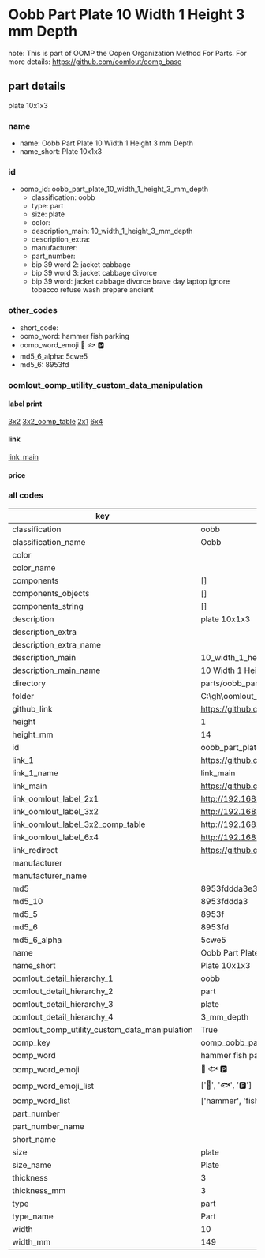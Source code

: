 # Oobb Part Plate 10 Width 1 Height 3 mm Depth  

note: This is part of OOMP the Oopen Organization Method For Parts. For more details: https://github.com/oomlout/oomp_base

##  part details
  



plate 10x1x3



### name
* name: Oobb Part Plate 10 Width 1 Height 3 mm Depth
* name_short: Plate 10x1x3 
### id
* oomp_id: oobb_part_plate_10_width_1_height_3_mm_depth
  * classification: oobb
  * type: part
  * size: plate
  * color: 
  * description_main: 10_width_1_height_3_mm_depth
  * description_extra: 
  * manufacturer: 
  * part_number: 
  * bip 39 word 2: jacket cabbage
  * bip 39 word 3: jacket cabbage divorce
  * bip 39 word: jacket cabbage divorce brave day laptop ignore tobacco refuse wash prepare ancient

### other_codes
* short_code: 
* oomp_word: hammer fish parking
* oomp_word_emoji :hammer: :fish: :parking:
* md5_6_alpha: 5cwe5
* md5_6: 8953fd






### oomlout_oomp_utility_custom_data_manipulation
#### label print
[3x2](http://192.168.1.245:1112/?label=oomp%205cwe5)
[3x2_oomp_table](http://192.168.1.108:1112/?label=oomp%205cwe5)
[2x1](http://192.168.1.242:1112/?label=oomp%205cwe5)
[6x4](http://192.168.1.55:1112/?label=oomp%205cwe5)    

#### link

[link_main](https://github.com/oomlout/oomlout_oobb_version_4_generated_parts/tree/main/navigation_oomp/oobb/part/plate/10_width_1_height_3_mm_depth/part)                              

#### price







### all codes 
| key | value |  
| --- | --- |  
| classification | oobb |  
| classification_name | Oobb |  
| color |  |  
| color_name |  |  
| components | [] |  
| components_objects | [] |  
| components_string | [] |  
| description | plate 10x1x3 |  
| description_extra |  |  
| description_extra_name |  |  
| description_main | 10_width_1_height_3_mm_depth |  
| description_main_name | 10 Width 1 Height 3 mm Depth |  
| directory | parts/oobb_part_plate_10_width_1_height_3_mm_depth |  
| folder | C:\gh\oomlout_oobb_version_4_generated_parts\parts\oobb_part_plate_10_width_1_height_3_mm_depth |  
| github_link | https://github.com/oomlout/oomlout_oomp_part_src/tree/main/parts/oobb_part_plate_10_width_1_height_3_mm_depth |  
| height | 1 |  
| height_mm | 14 |  
| id | oobb_part_plate_10_width_1_height_3_mm_depth |  
| link_1 | https://github.com/oomlout/oomlout_oobb_version_4_generated_parts/tree/main/navigation_oomp/oobb/part/plate/10_width_1_height_3_mm_depth/part |  
| link_1_name | link_main |  
| link_main | https://github.com/oomlout/oomlout_oobb_version_4_generated_parts/tree/main/navigation_oomp/oobb/part/plate/10_width_1_height_3_mm_depth/part |  
| link_oomlout_label_2x1 | http://192.168.1.242:1112/?label=oomp%205cwe5 |  
| link_oomlout_label_3x2 | http://192.168.1.245:1112/?label=oomp%205cwe5 |  
| link_oomlout_label_3x2_oomp_table | http://192.168.1.108:1112/?label=oomp%205cwe5 |  
| link_oomlout_label_6x4 | http://192.168.1.55:1112/?label=oomp%205cwe5 |  
| link_redirect | https://github.com/oomlout/oomlout_oobb_version_4_generated_parts/tree/main/parts/oobb_plate_10_01_03 |  
| manufacturer |  |  
| manufacturer_name |  |  
| md5 | 8953fddda3e32e19f41c01b48007ebb8 |  
| md5_10 | 8953fddda3 |  
| md5_5 | 8953f |  
| md5_6 | 8953fd |  
| md5_6_alpha | 5cwe5 |  
| name | Oobb Part Plate 10 Width 1 Height 3 mm Depth |  
| name_short | Plate 10x1x3  |  
| oomlout_detail_hierarchy_1 | oobb |  
| oomlout_detail_hierarchy_2 | part |  
| oomlout_detail_hierarchy_3 | plate |  
| oomlout_detail_hierarchy_4 | 3_mm_depth |  
| oomlout_oomp_utility_custom_data_manipulation | True |  
| oomp_key | oomp_oobb_part_plate_10_width_1_height_3_mm_depth |  
| oomp_word | hammer fish parking |  
| oomp_word_emoji | :hammer: :fish: :parking: |  
| oomp_word_emoji_list | [':hammer:', ':fish:', ':parking:'] |  
| oomp_word_list | ['hammer', 'fish', 'parking'] |  
| part_number |  |  
| part_number_name |  |  
| short_name |  |  
| size | plate |  
| size_name | Plate |  
| thickness | 3 |  
| thickness_mm | 3 |  
| type | part |  
| type_name | Part |  
| width | 10 |  
| width_mm | 149 |  
